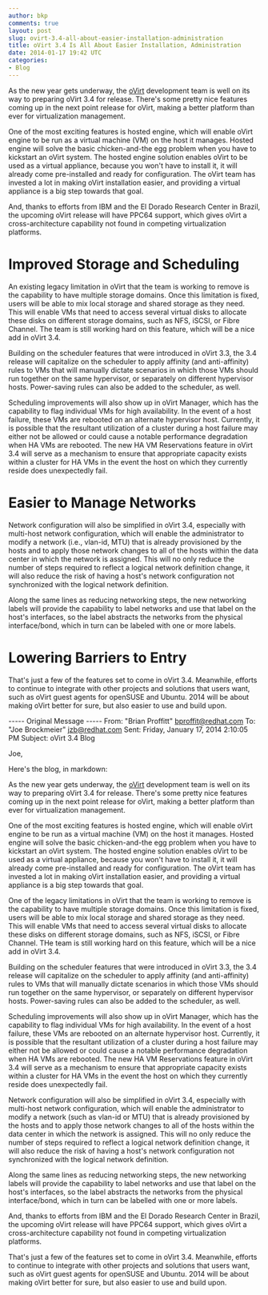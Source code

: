 ```yaml
---
author: bkp
comments: true
layout: post
slug: ovirt-3.4-all-about-easier-installation-administration
title: oVirt 3.4 Is All About Easier Installation, Administration
date: 2014-01-17 19:42 UTC
categories:
- Blog
---
```


As the new year gets underway, the [oVirt](http://ovirt.org) development team is well on its way to preparing oVirt 3.4 for release. There's some pretty nice features coming up in the next point release for oVirt, making a better platform than ever for virtualization management.

One of the most exciting features is hosted engine, which will enable oVirt engine to be run as a virtual machine (VM) on the host it manages. Hosted engine will solve the basic chicken-and-the egg problem when you have to kickstart an oVirt system. The hosted engine solution enables oVirt to be used as a virtual appliance, because you won't have to install it, it will already come pre-installed and ready for configuration. The oVirt team has invested a lot in making oVirt installation easier, and providing a virtual appliance is a big step towards that goal.

And, thanks to efforts from IBM and the El Dorado Research Center in Brazil, the upcoming oVirt release will have PPC64 support, which gives oVirt a cross-architecture capability not found in competing virtualization platforms.

# Improved Storage and Scheduling

An existing legacy limitation in oVirt that the team is working to remove is the capability to have multiple storage domains. Once this limitation is fixed, users will be able to mix local storage and shared storage as they need. This will enable VMs that need to access several virtual disks to allocate these disks on different storage domains, such as NFS, iSCSI, or Fibre Channel. The team is still working hard on this feature, which will be a nice add in oVirt 3.4.

Building on the scheduler features that were introduced in oVirt 3.3, the 3.4 release will capitalize on the scheduler to apply affinity (and anti-affinity) rules to VMs that will manually dictate scenarios in which those VMs should run together on the same hypervisor, or separately on different hypervisor hosts. Power-saving rules can also be added to the scheduler, as well.

Scheduling improvements will also show up in oVirt Manager, which has the capability to flag individual VMs for high availability. In the event of a host failure, these VMs are rebooted on an alternate hypervisor host. Currently, it is possible that the resultant utilization of a cluster during a host failure may either not be allowed or could cause a notable performance degradation when HA VMs are rebooted. The new HA VM Reservations feature in oVirt 3.4 will serve as a mechanism to ensure that appropriate capacity exists within a cluster for HA VMs in the event the host on which they currently reside does unexpectedly fail.

# Easier to Manage Networks

Network configuration will also be simplified in oVirt 3.4, especially with multi-host network configuration, which will enable the administrator to modify a network (i.e., vlan-id, MTU) that is already provisioned by the hosts and to apply those network changes to all of the hosts within the data center in which the network is assigned. This will no only reduce the number of steps required to reflect a logical network definition change, it will also reduce the risk of having a host's network configuration not synchronized with the logical network definition.

Along the same lines as reducing networking steps, the new networking labels will provide the capability to label networks and use that label on the host's interfaces, so the label abstracts the networks from the physical interface/bond, which in turn can be labeled with one or more labels.

# Lowering Barriers to Entry

That's just a few of the features set to come in oVirt 3.4. Meanwhile, efforts to continue to integrate with other projects and solutions that users want, such as oVirt guest agents for openSUSE and Ubuntu. 2014 will be about making oVirt better for sure, but also easier to use and build upon.

----- Original Message -----
From: "Brian Proffitt" <bproffit@redhat.com>
To: "Joe Brockmeier" <jzb@redhat.com>
Sent: Friday, January 17, 2014 2:10:05 PM
Subject: oVirt 3.4 Blog

Joe,

Here's the blog, in markdown:

As the new year gets underway, the [oVirt](http://ovirt.org) development team is well on its way to preparing oVirt 3.4 for release. There's some pretty nice features coming up in the next point release for oVirt, making a better platform than ever for virtualization management.

One of the most exciting features is hosted engine, which will enable oVirt engine to be run as a virtual machine (VM) on the host it manages. Hosted engine will solve the basic chicken-and-the egg problem when you have to kickstart an oVirt system. The hosted engine solution enables oVirt to be used as a virtual appliance, because you won't have to install it, it will already come pre-installed and ready for configuration. The oVirt team has invested a lot in making oVirt installation easier, and providing a virtual appliance is a big step towards that goal.

One of the legacy limitations in oVirt that the team is working to remove is the capability to have multiple storage domains. Once this limitation is fixed, users will be able to mix local storage and shared storage as they need. This will enable VMs that need to access several virtual disks to allocate these disks on different storage domains, such as NFS, iSCSI, or Fibre Channel. THe team is still working hard on this feature, which will be a nice add in oVirt 3.4.

Building on the scheduler features that were introduced in oVirt 3.3, the 3.4 release will capitalize on the scheduler to apply affinity (and anti-affinity) rules to VMs that will manually dictate scenarios in which those VMs should run together on the same hypervisor, or separately on different hypervisor hosts. Power-saving rules can also be added to the scheduler, as well.

Scheduling improvements will also show up in oVirt Manager, which has the capability to flag individual VMs for high availability. In the event of a host failure, these VMs are rebooted on an alternate hypervisor host. Currently, it is possible that the resultant utilization of a cluster during a host failure may either not be allowed or could cause a notable performance degradation when HA VMs are rebooted. The new HA VM Reservations feature in oVirt 3.4 will serve as a mechanism to ensure that appropriate capacity exists within a cluster for HA VMs in the event the host on which they currently reside does unexpectedly fail.

Network configuration will also be simplified in oVirt 3.4, especially with multi-host network configuration, which will enable the administrator to modify a network (such as vlan-id or MTU) that is already provisioned by the hosts and to apply those network changes to all of the hosts within the data center in which the network is assigned. This will no only reduce the number of steps required to reflect a logical network definition change, it will also reduce the risk of having a host's network configuration not synchronized with the logical network definition.

Along the same lines as reducing networking steps, the new networking labels will provide the capability to label networks and use that label on the host's interfaces, so the label abstracts the networks from the physical interface/bond, which in turn can be labelled with one or more labels.

And, thanks to efforts from IBM and the El Dorado Research Center in Brazil, the upcoming oVirt release will have PPC64 support, which gives oVirt a cross-architecture capability not found in competing virtualization platforms.

That's just a few of the features set to come in oVirt 3.4. Meanwhile, efforts to continue to integrate with other projects and solutions that users want, such as oVirt guest agents for openSUSE and Ubuntu. 2014 will be about making oVirt better for sure, but also easier to use and build upon.
